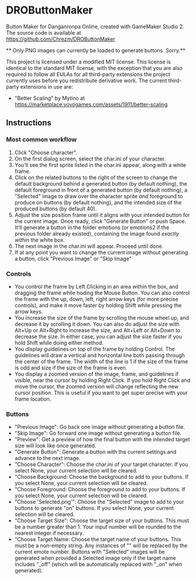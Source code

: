 # DROButtonMaker
Button Maker for Danganronpa Online, created with GameMaker Studio 2. The source code is available at https://github.com/Chrezm/DROButtonMaker

** Only PNG images can currently be loaded to generate buttons. Sorry.**

This project is licensed under a modified MIT license. This license is identical to the standard MIT license, with the exception that you are also required to follow all EULAs for all third-party extensions the project currently uses before you redistribute derivative work. The current third-party extensions in use are:
* "Better Scaling" by Mytino at https://marketplace.yoyogames.com/assets/1911/better-scaling 

## Instructions

### Most common workflow

1. Click "Choose character".
2. On the first dialog screen, select the char.ini of your character.
3. You'll see the first sprite listed in the char.ini appear, along with a white frame. 
4. Click on the related buttons to the right of the screen to change the default background behind a generated button (by default nothing), the default foreground in front of a generated button (by default nothing), a "Selected" image to draw over the character sprite *and* foreground to produce on buttons (by default nothing), and the intended size of the produced buttons (by default 40).
4. Adjust the size position frame until it aligns with your intended button for the current image. Once ready, click "Generate Button" or push Space. It'll generate a button in the folder emotions (or emotions2 if the previous folder already existed), containing the image found *exactly within* the white box.
5. The next image in the char.ini will appear. Proceed until done.
6. If at any point you want to change the current image without generating a button, click "Previous Image" or "Skip Image"

### Controls

* You control the frame by Left Clicking in an area within the box, and dragging the frame while hoding the Mouse Button. You can also control the frame with the up, down, left, right arrow keys (for more precise controls), and make it move faster by holding Shift while pressing the arrow keys.  
* You increase the size of the frame by scrolling the mouse wheel up, and decrease it by scrolling it down. You can also do adjust the size with Alt+Up or Alt+Right to increase the size, and Alt+Left or Alt+Down to decrease the size. In either case, you can adjust the size faster if you hold Shift while doing either method.
* You display guidelines on top of the frame by holding Control. The guidelines will draw a vertical and horizontal line both passing through the center of the frame. The width of the line is 1 if the size of the frame is odd and size if the size of the frame is even.
* You display a zoomed version of the image, frame, and guidelines if visible, near the cursor by holding Right Click. If you hold Right Click and move the cursor, the zoomed version will change reflecting the new cursor position. This is useful if you want to get super precise with your frame location.

### Buttons
* "Previous Image": Go back one image without generating a button file.
* "Skip Image": Go forward one image without generating a button file.
* "Preview": Get a preview of how the final button with the intended target size will look like once generated.
* "Generate Button": Generate a button with the current settings and advance to the next image.
* "Choose Character": Choose the char.ini of your target character. If you select None, your current selection will be cleared.
* "Choose Background: Choose the background to add to your buttons. If you select None, your current selection will be cleared.
* "Choose Foreground: Choose the foreground to add to your buttons. If you select None, your current selection will be cleared.
* "Choose 'Selected.png'": Choose the "Selected" image to add to your buttons to generate "on" buttons. If you select None, your current selection will be cleared.
* "Choose Target Size": Choose the target size of your buttons. This must be a number greater than 1. Your input number will be rounded to the nearest integer if necessary.
* "Choose Target Name: Choose the target name of your buttons. This must be a non-empty string. Any instances of "<num>" will be replaced by the current emote number. Buttons with "Selected" images will be generated when provided a Selected image only if the target name includes "_off" (which will be automatically replaced with "_on" when generated).